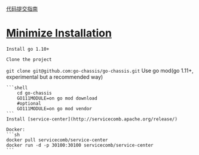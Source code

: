 
[代码提交指南](http://servicecomb.apache.org/cn/developers/submit-codes/)

# [Minimize Installation](https://docs.go-chassis.com/getstarted/install.html)

    Install go 1.10+

    Clone the project

   `git clone git@github.com:go-chassis/go-chassis.git`
    Use go mod(go 1.11+, experimental but a recommended way)

    ```shell
        cd go-chassis
        GO111MODULE=on go mod download
        #optional
        GO111MODULE=on go mod vendor
    ```
    Install [service-center](http://servicecomb.apache.org/release/)

    Docker:
    ```sh
    docker pull servicecomb/service-center
    docker run -d -p 30100:30100 servicecomb/service-center
    ```

#     

